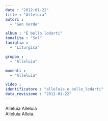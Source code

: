 ```yaml
---
date : "2012-01-22"
title : "Alleluia"
autori : 
  - "Gen Verde"

album : "È bello lodarti"
tonalita : "Sol"
famiglia : 
  - "Liturgica"

gruppo : 
  - "Alleluia"

momenti : 
  - "Alleluia"

video : 
identificatore : "alleluia_e_bello_lodarti"
data_revisione : "2012-01-22"
---
```

  
  
Alleluia Alleluia  
Alleluia   Alleia.  
  
  
  
  
